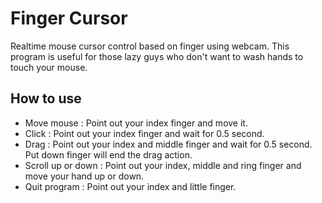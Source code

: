 # Finger Cursor

Realtime mouse cursor control based on finger using webcam. This program is useful for those lazy guys who don't want to wash hands to touch your mouse.

## How to use

* Move mouse : Point out your index finger and move it.
* Click : Point out your index finger and wait for 0.5 second.
* Drag : Point out your index and middle finger and wait for 0.5 second. Put down finger will end the drag action.
* Scroll up or down : Point out your index, middle and ring finger and move your hand up or down.
* Quit program : Point out your index and little finger.